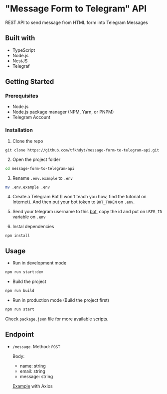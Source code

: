 # "Message Form to Telegram" API

REST API to send message from HTML form into Telegram Messages

## Built with

- TypeScript
- Node.js
- NestJS
- Telegraf

## Getting Started

### Prerequisites

- Node.js
- Node.js package manager (NPM, Yarn, or PNPM)
- Telegram Account

### Installation

1. Clone the repo

```git
git clone https://github.com/tfkhdyt/message-form-to-telegram-api.git
```

2. Open the project folder

```bash
cd message-form-to-telegram-api
```

3. Rename `.env.example` to `.env`

```bash
mv .env.example .env
```

4. Create a Telegram Bot (I won't teach you how, find the tutorial on Internet). And then put your bot token to `BOT_TOKEN` on `.env`.

5. Send your telegram username to this [bot](https://t.me/username_to_id_bot), copy the id and put on `USER_ID` variable on `.env`

6. Instal dependencies

```npm
npm install
```

## Usage

- Run in development mode

```bash
npm run start:dev
```

- Build the project

```bash
npm run build
```

- Run in production mode (Build the project first)

```bash
npm run start
```

Check `package.json` file for more available scripts.

## Endpoint

- `/message`. Method: `POST`

  Body:

  - name: string
  - email: string
  - message: string

  [Example](https://github.com/tfkhdyt/web-portfolio/blob/e75a0524175d7df014cf9560f463619eb691e0e3/src/components/Contact/Form.tsx#L24) with Axios
